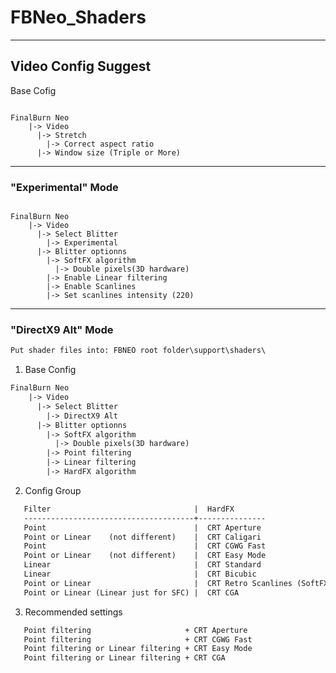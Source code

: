 # FBNeo_Shaders
<hr>

## Video Config Suggest ##

Base Cofig

<pre><code>
FinalBurn Neo
    |-> Video
      |-> Stretch
        |-> Correct aspect ratio
      |-> Window size (Triple or More)
</code></pre>

<hr>

### "Experimental" Mode ###

<pre><code>
FinalBurn Neo
    |-> Video
      |-> Select Blitter
        |-> Experimental
      |-> Blitter optionns
        |-> SoftFX algorithm
          |-> Double pixels(3D hardware)
        |-> Enable Linear filtering
        |-> Enable Scanlines
        |-> Set scanlines intensity (220)
</code></pre>

<hr>

### "DirectX9 Alt" Mode ###

```html
Put shader files into: FBNEO root folder\support\shaders\
```

1. Base Config

```html
FinalBurn Neo
    |-> Video
      |-> Select Blitter
        |-> DirectX9 Alt
      |-> Blitter optionns
        |-> SoftFX algorithm
          |-> Double pixels(3D hardware)
        |-> Point filtering
        |-> Linear filtering
        |-> HardFX algorithm
```

2. Config Group

```html
   Filter                                |  HardFX
   --------------------------------------+---------------
   Point                                 |  CRT Aperture
   Point or Linear    (not different)    |  CRT Caligari
   Point                                 |  CRT CGWG Fast
   Point or Linear    (not different)    |  CRT Easy Mode
   Linear                                |  CRT Standard
   Linear                                |  CRT Bicubic
   Point or Linear                       |  CRT Retro Scanlines (SoftFX algorithm -> Select Shader's Settings)
   Point or Linear (Linear just for SFC) |  CRT CGA
```

3. Recommended settings

```html
   Point filtering                     + CRT Aperture
   Point filtering                     + CRT CGWG Fast
   Point filtering or Linear filtering + CRT Easy Mode
   Point filtering or Linear filtering + CRT CGA
```
